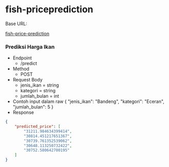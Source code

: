 # fish-priceprediction

Base URL:

 <p >
  <a href="https://price-prediction-mps7ogpvxa-et.a.run.app/">fish-price-prediction</a>
</p>

### Prediksi Harga Ikan
- Endpoint
  - /predict
- Method
  - POST
- Request Body
  - jenis_ikan = string
  - kategori = string
  - jumlah_bulan = int
- Contoh input dalam raw
  {
    "jenis_ikan": "Bandeng",
    "kategori": "Eceran",
    "jumlah_bulan": 5
  }
- Response
```json
{
    "predicted_price": [
        "31211.984634399414",
        "30814.451217651367",
        "30739.761352539062",
        "30648.113250732422",
        "30752.580642700195"
    ]
}
```
